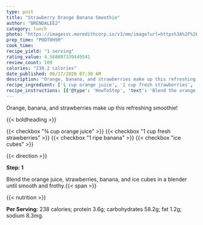 ```yaml
---
type: post
title: "Strawberry Orange Banana Smoothie"
author: "BRENDALEE2"
category: lunch
photo: "https://imagesvc.meredithcorp.io/v3/mm/image?url=https%3A%2F%2Fimages.media-allrecipes.com%2Fuserphotos%2F3214697.jpg"
prep_time: "P0DT0H5M"
cook_time: 
recipe_yield: "1 serving"
rating_value: 4.568807339449541
review_count: 109
calories: "238.2 calories"
date_published: 06/17/2020 07:30 AM
description: "Orange, banana, and strawberries make up this refreshing smoothie!"
recipe_ingredient: ['¾ cup orange juice', '1 cup fresh strawberries', '1 ripe banana', 'ice cubes']
recipe_instructions: [{'@type': 'HowToStep', 'text': 'Blend the orange juice, strawberries, banana, and ice cubes in a blender until smooth and frothy.\n'}]
---
```


Orange, banana, and strawberries make up this refreshing smoothie! 

{{< boldheading >}}

{{< checkbox "¾ cup orange juice" >}}
{{< checkbox "1 cup fresh strawberries" >}}
{{< checkbox "1  ripe banana" >}}
{{< checkbox "ice cubes" >}}


{{< direction >}}

**Step: 1**

Blend the orange juice, strawberries, banana, and ice cubes in a blender until smooth and frothy.{{< span >}}

{{< nutrition >}}

**Per Serving:** 238 calories; protein 3.6g; carbohydrates 58.2g; fat 1.2g; sodium 8.3mg.
